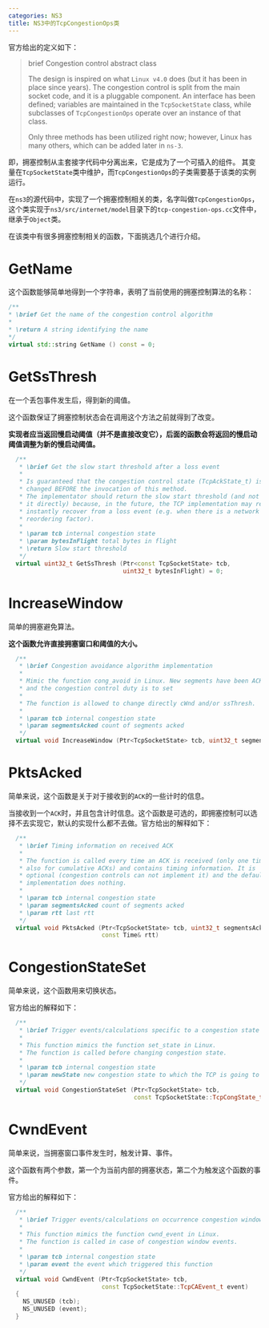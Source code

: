 ```yaml
---
categories: NS3
title: NS3中的TcpCongestionOps类
---
```


官方给出的定义如下：

> brief Congestion control abstract class
>
> The design is inspired on what `Linux v4.0` does (but it has been in place since years). The congestion control is split from the main socket code, and it is a pluggable component. An interface has been defined; variables are maintained in the `TcpSocketState` class, while subclasses of `TcpCongestionOps` operate over an instance of that class.
>
>  Only three methods has been utilized right now; however, Linux has many others, which can be added later in `ns-3`.

即，拥塞控制从主套接字代码中分离出来，它是成为了一个可插入的组件。 其变量在`TcpSocketState`类中维护，而`TcpCongestionOps`的子类需要基于该类的实例运行。

在`ns3`的源代码中，实现了一个拥塞控制相关的类，名字叫做`TcpCongestionOps`，这个类实现于`ns3/src/internet/model`目录下的`tcp-congestion-ops.cc`文件中，继承于`Object`类。

在该类中有很多拥塞控制相关的函数，下面挑选几个进行介绍。

# GetName

这个函数能够简单地得到一个字符串，表明了当前使用的拥塞控制算法的名称：

```c++
/**
* \brief Get the name of the congestion control algorithm
*
* \return A string identifying the name
*/
virtual std::string GetName () const = 0;
```

# GetSsThresh

在一个丢包事件发生后，得到新的阈值。

这个函数保证了拥塞控制状态会在调用这个方法之前就得到了改变。

**实现者应当返回慢启动阈值（并不是直接改变它），后面的函数会将返回的慢启动阈值调整为新的慢启动阈值。**

```c++
  /**
   * \brief Get the slow start threshold after a loss event
   *
   * Is guaranteed that the congestion control state (TcpAckState_t) is
   * changed BEFORE the invocation of this method.
   * The implementator should return the slow start threshold (and not change
   * it directly) because, in the future, the TCP implementation may require to
   * instantly recover from a loss event (e.g. when there is a network with an high
   * reordering factor).
   *
   * \param tcb internal congestion state
   * \param bytesInFlight total bytes in flight
   * \return Slow start threshold
   */
  virtual uint32_t GetSsThresh (Ptr<const TcpSocketState> tcb,
                                uint32_t bytesInFlight) = 0;
```

# IncreaseWindow

简单的拥塞避免算法。

**这个函数允许直接拥塞窗口和阈值的大小。**

```c++
  /**
   * \brief Congestion avoidance algorithm implementation
   *
   * Mimic the function cong_avoid in Linux. New segments have been ACKed,
   * and the congestion control duty is to set
   *
   * The function is allowed to change directly cWnd and/or ssThresh.
   *
   * \param tcb internal congestion state
   * \param segmentsAcked count of segments acked
   */
  virtual void IncreaseWindow (Ptr<TcpSocketState> tcb, uint32_t segmentsAcked) = 0;
```

# PktsAcked

简单来说，这个函数是关于对于接收到的`ACK`的一些计时的信息。

当接收到一个`ACK`时，并且包含计时信息。这个函数是可选的，即拥塞控制可以选择不去实现它，默认的实现什么都不去做。官方给出的解释如下：

```c++
  /**
   * \brief Timing information on received ACK
   *
   * The function is called every time an ACK is received (only one time
   * also for cumulative ACKs) and contains timing information. It is
   * optional (congestion controls can not implement it) and the default
   * implementation does nothing.
   *
   * \param tcb internal congestion state
   * \param segmentsAcked count of segments acked
   * \param rtt last rtt
   */
  virtual void PktsAcked (Ptr<TcpSocketState> tcb, uint32_t segmentsAcked,
                          const Time& rtt)
```

# CongestionStateSet

简单来说，这个函数用来切换状态。

官方给出的解释如下：

```c++
  /**
   * \brief Trigger events/calculations specific to a congestion state
   *
   * This function mimics the function set_state in Linux.
   * The function is called before changing congestion state.
   *
   * \param tcb internal congestion state
   * \param newState new congestion state to which the TCP is going to switch
   */
  virtual void CongestionStateSet (Ptr<TcpSocketState> tcb,
                                   const TcpSocketState::TcpCongState_t newState)
```

# CwndEvent

简单来说，当拥塞窗口事件发生时，触发计算、事件。

这个函数有两个参数，第一个为当前内部的拥塞状态，第二个为触发这个函数的事件。

官方给出的解释如下：

```c++
  /**
   * \brief Trigger events/calculations on occurrence congestion window event
   *
   * This function mimics the function cwnd_event in Linux.
   * The function is called in case of congestion window events.
   *
   * \param tcb internal congestion state
   * \param event the event which triggered this function
   */
  virtual void CwndEvent (Ptr<TcpSocketState> tcb,
                          const TcpSocketState::TcpCAEvent_t event)
  {
    NS_UNUSED (tcb);
    NS_UNUSED (event);
  }
```

